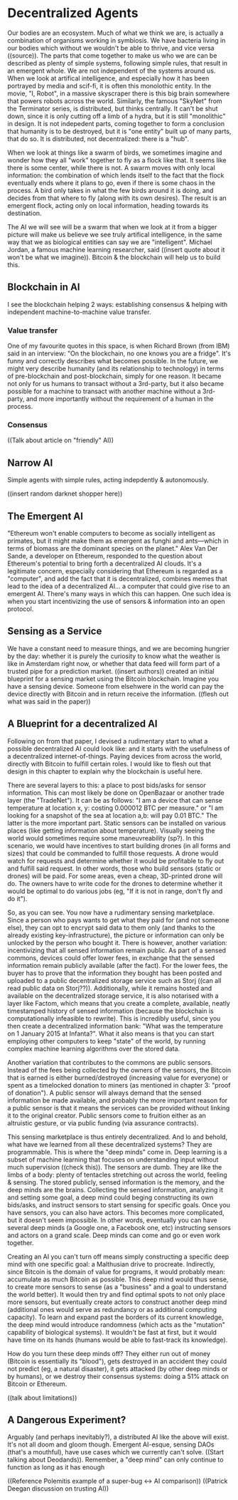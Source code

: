 # Decentralized Agents

Our bodies are an ecosystem. Much of what we think we are, is actually a combination of organisms working in symbiosis. We have bacteria living in our bodies which without we wouldn't be able to thrive, and vice versa ((source)). The parts that come together to make us who we are can be described as plenty of simple systems, following simple rules, that result in an emergent whole. We are not independent of the systems around us. When we look at artifical intelligence, and especially how it has been portrayed by media and scif-fi, it is often this monolothic entity. In the movie, "I, Robot", in a massive skyscraper there is this big brain somewhere that powers robots across the world. Similarly, the famous "SkyNet" from the Terminator series, is distributed, but thinks centrally. It can't be shut down, since it is only cutting off a limb of a hydra, but it is still "monolithic" in design. It is not indepedent parts, coming together to form a conclusion that humanity is to be destroyed, but it is "one entity" built up of many parts, that do so. It is distributed, not decentralized: there is a "hub".

When we look at things like a swarm of birds, we sometimes imagine and wonder how they all "work" together to fly as a flock like that. It seems like there is some center, while there is not. A swarm moves with only local information: the combination of which lends itself to the fact that the flock eventually ends where it plans to go, even if there is some chaos in the process. A bird only takes in what the few birds around it is doing, and decides from that where to fly (along with its own desires). The result is an emergent flock, acting only on local information, heading towards its destination.

The AI we will see will be a swarm that when we look at it from a bigger picture will make us believe we see truly artifical intelligence, in the same way that we as biological entities can say we are "intelligent". Michael Jordan, a famous machine learning researcher, said ((insert quote about it won't be what we imagine)). Bitcoin & the blockchain will help us to build this.

## Blockchain in AI

I see the blockchain helping 2 ways: establishing consensus & helping with independent machine-to-machine value transfer.

### Value transfer

One of my favourite quotes in this space, is when Richard Brown (from IBM) said in an interview: "On the blockchain, no one knows you are a fridge". It's funny and correctly describes what becomes possible. In the future, we might very describe humanity (and its relationship to technology) in terms of pre-blockchain and post-blockchain, simply for one reason. It became not only for us humans to transact without a 3rd-party, but it also became possible for a machine to transact with another machine without a 3rd-party, and more importantly without the requirement of a human in the process.

### Consensus

((Talk about article on "friendly" AI))

## Narrow AI

Simple agents with simple rules, acting indepdently & autonomously.

((insert random darknet shopper here))

## The Emergent AI

"Ethereum won't enable computers to become as socially intelligent as primates, but it might make them as emergent as funghi and ants—which in terms of biomass are the dominant species on the planet." Alex Van Der Sande, a developer on Ethereum, responded to the question about Ethereum's potential to bring forth a decentralized AI clouds. It's a legitimate concern, especially considering that Ethereum is regarded as a "computer", and add the fact that it is decentralized, combines memes that lead to the idea of a decentralized AI... a computer that could give rise to an emergent AI. There's many ways in which this can happen. One such idea is when you start incentivizing the use of sensors & information into an open protocol.

## Sensing as a Service

We have a constant need to measure things, and we are becoming hungrier by the day: whether it is purely the curiosity to know what the weather is like in Amsterdam right now, or whether that data feed will form part of a trusted pipe for a prediction market. ((insert authors)) created an initial blueprint for a sensing market using the Bitcoin blockchain. Imagine you have a sensing device. Someone from elsehwere in the world can pay the device directly with Bitcoin and in return receive the information. ((flesh out what was said in the paper))

## A Blueprint for a decentralized AI

Following on from that paper, I devised a rudimentary start to what a possible decentralized AI could look like: and it starts with the usefulness of a decentralized internet-of-things. Paying devices from across the world, directly with Bitcoin to fulfill certain roles. I would like to flesh out that design in this chapter to explain why the blockchain is useful here.

There are several layers to this: a place to post bids/asks for sensor information. This can most likely be done on OpenBazaar or another trade layer (the "TradeNet"). It can be as follows: "I am a device that can sense temperature at location x, y: costing 0.000012 BTC per measure." or "I am looking for a snapshot of the sea at location a,b: will pay 0.01 BTC." The latter is the more important part. Static sensors can be installed on various places (like getting information about temperature). Visually seeing the world would sometimes require some maneuvreability (sp?). In this scenario, we would have incentives to start building drones (in all forms and sizes) that could be commanded to fulfill those requests. A drone would watch for requests and determine whether it would be profitable to fly out and fulfill said request. In other words, those who build sensors (static or drones) will be paid. For some areas, even a cheap, 3D-printed drone will do. The owners have to write code for the drones to determine whether it would be optimal to do various jobs (eg, "If it is not in range, don't fly and do it").

So, as you can see. You now have a rudimentary sensing marketplace. Since a person who pays wants to get what they paid for (and not someone else), they can opt to encrypt said data to them only (and thanks to the already existing key-infrastructure), the picture or information can only be unlocked by the person who bought it. There is however, another variation: incentivizing that all sensed information remain public. As part of a sensed commons, devices could offer lower fees, in exchange that the sensed information remain publicly available (after the fact). For the lower fees, the buyer has to prove that the information they bought has been posted and uploaded to a public decentralized storage service such as Storj ((can all read public data on Storj??)). Additionally, while it remains hosted and available on the decentralized storage service, it is also notarised with a layer like Factom, which means that you create a complete, available, neatly timestamped history of sensed information (because the blockchain is computationally infeasible to rewrite). This is incredibly useful, since you then create a decentralized information bank: "What was the temperature on 1 January 2015 at Infanta?". What it also means is that you can start employing other computers to keep "state" of the world, by running complex machine learning algorithms over the stored data. 

Another variation that contributes to the commons are public sensors. Instead of the fees being collected by the owners of the sensors, the Bitcoin that is earned is either burned/destroyed (increasing value for everyone) or spent as a timelocked donation to miners (as mentioned in chapter 3: "proof of donation"). A public sensor will always demand that the sensed information be made available, and probably the more important reason for a public sensor is that it means the services can be provided without linking it to the original creator. Public sensors come to fruition either as an altruistic gesture, or via public funding (via assurance contracts).

This sensing marketplace is thus entirely decentralized. And lo and behold, what have we learned from all these decentralized systems? They are programmable. This is where the "deep minds" come in. Deep learning is a subset of machine learning that focuses on understanding input without much supervision ((check this)). The sensors are dumb. They are like the limbs of a body: plenty of tentacles stretching out across the world, feeling & sensing. The stored publicly, sensed information is the memory, and the deep minds are the brains. Collecting the sensed information, analyzing it and setting some goal, a deep mind could beging constructing its own bids/asks, and instruct sensors to start sensing for specific goals. Once you have sensors, you can also have actors. This becomes more complicated, but it doesn't seem impossible. In other words, eventually you can have several deep minds (a Google one, a Facebook one, etc) instructing sensors and actors on a grand scale. Deep minds can come and go or even work together.

Creating an AI you can't turn off means simply constructing a specific deep mind with one specific goal: a Malthusian drive to procreate. Indirectly, since Bitcoin is the domain of value for programs, it would probably mean: accumulate as much Bitcoin as possible. This deep mind would thus sense, to create more sensors to sense (as a "business" and a goal to understand the world better). It would then try and find optimal spots to not only place more sensors, but eventually create actors to construct another deep mind (additional ones would serve as redundancy or as additional computing capacity). To learn and expand past the borders of its current knowledge, the deep mind would introduce randomness (which acts as the "mutation" capability of biological systems). It wouldn't be fast at first, but it would have time on its hands (humans would be able to fast-track its knowledge).

How do you turn these deep minds off? They either run out of money (Bitcoin is essentially its "blood"), gets destroyed in an accident they could not predict (eg, a natural disaster), it gets attacked (by other deep minds or by humans), or we destroy their consensus systems: doing a 51% attack on Bitcoin or Ethereum.

((talk about limitations))

## A Dangerous Experiment?

Arguably (and perhaps inevitably?), a distributed AI like the above will exist. It's not all doom and gloom though. Emergent AI-esque, sensing DAOs (that's a mouthful), have use cases which we currently can't solve. ((Start talking about Deodands)). Remember, a "deep mind" can only continue to function as long as it has enough

((Reference Polemitis example of a super-bug <-> AI comparison))
((Patrick Deegan discussion on trusting AI))

